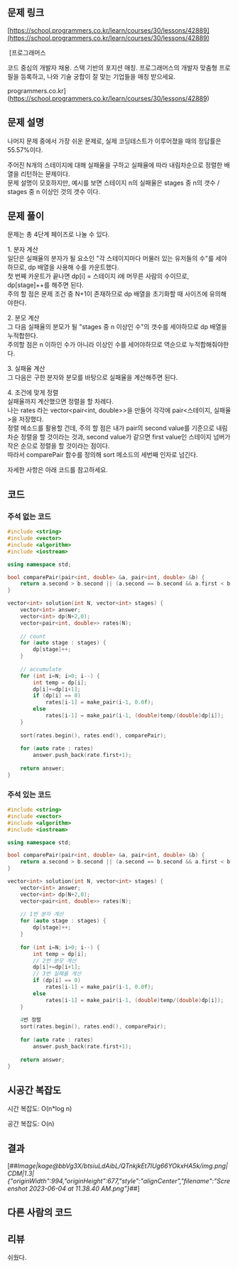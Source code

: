 ## 문제 링크

[https://school.programmers.co.kr/learn/courses/30/lessons/42889](https://school.programmers.co.kr/learn/courses/30/lessons/42889)

 [프로그래머스

코드 중심의 개발자 채용. 스택 기반의 포지션 매칭. 프로그래머스의 개발자 맞춤형 프로필을 등록하고, 나와 기술 궁합이 잘 맞는 기업들을 매칭 받으세요.

programmers.co.kr](https://school.programmers.co.kr/learn/courses/30/lessons/42889)

## 문제 설명

나머지 문제 중에서 가장 쉬운 문제로, 실제 코딩테스트가 이루어졌을 때의 정답률은 55.57%이다.

주어진 N개의 스테이지에 대해 실패율을 구하고 실패율에 따라 내림차순으로 정렬한 배열을 리턴하는 문제이다.  
문제 설명이 모호하지만, 예시를 보면 스테이지 n의 실패율은 stages 중 n의 갯수 / stages 중 n 이상인 것의 갯수 이다.

## 문제 풀이

문제는 총 4단계 페이즈로 나눌 수 있다.

1\. 분자 계산  
일단은 실패율의 분자가 될 요소인 "각 스테이지마다 머물러 있는 유저들의 수"를 세야하므로, dp 배열을 사용해 수를 카운트했다.  
첫 번째 카운트가 끝나면 dp\[i\] = 스테이지 i에 머무른 사람의 수이므로, dp\[stage\]++를 해주면 된다.  
주의 할 점은 문제 조건 중 N+1이 존재하므로 dp 배열을 초기화할 때 사이즈에 유의해야한다.

2\. 분모 계산  
그 다음 실패율의 분모가 될 "stages 중 n 이상인 수"의 갯수를 세야하므로 dp 배열을 누적합한다.  
주의할 점은 n 이하인 수가 아니라 이상인 수를 세어야하므로 역순으로 누적합해줘야한다.

3\. 실패율 계산  
그 다음은 구한 분자와 분모를 바탕으로 실패율을 계산해주면 된다.

4\. 조건에 맞게 정렬  
실패율까지 계산했으면 정렬을 할 차례다.  
나는 rates 라는 vector<pair<int, double>>을 만들어 각각에 pair<스테이지, 실패율>을 저장했다.  
정렬 메소드를 활용할 건데, 주의 할 점은 내가 pair의 second value를 기준으로 내림차순 정렬을 할 것이라는 것과, second value가 같으면 first value인 스테이지 넘버가 작은 순으로 정렬을 할 것이라는 점이다.  
따라서 comparePair 함수를 정의해 sort 메소드의 세번째 인자로 넘긴다.

자세한 사항은 아래 코드를 참고하세요.

## 코드

### 주석 없는 코드

```cpp
#include <string>
#include <vector>
#include <algorithm>
#include <iostream>

using namespace std;

bool comparePair(pair<int, double> &a, pair<int, double> &b) {
    return a.second > b.second || (a.second == b.second && a.first < b.first);
}

vector<int> solution(int N, vector<int> stages) {
    vector<int> answer;
    vector<int> dp(N+2,0);
    vector<pair<int, double>> rates(N);
    
    // count
    for (auto stage : stages) {
        dp[stage]++;
    }
    
    // accumulate
    for (int i=N; i>0; i--) {
        int temp = dp[i];
        dp[i]+=dp[i+1];
        if (dp[i] == 0)
            rates[i-1] = make_pair(i-1, 0.0f);
        else
            rates[i-1] = make_pair(i-1, (double)temp/(double)dp[i]);
    }
    
    sort(rates.begin(), rates.end(), comparePair);
    
    for (auto rate : rates)
        answer.push_back(rate.first+1);
    
    return answer;
}
```

### 주석 있는 코드

```cpp
#include <string>
#include <vector>
#include <algorithm>
#include <iostream>

using namespace std;

bool comparePair(pair<int, double> &a, pair<int, double> &b) {
    return a.second > b.second || (a.second == b.second && a.first < b.first);
}

vector<int> solution(int N, vector<int> stages) {
    vector<int> answer;
    vector<int> dp(N+2,0);
    vector<pair<int, double>> rates(N);
    
    // 1번 분자 계산
    for (auto stage : stages) {
        dp[stage]++;
    }
    
    for (int i=N; i>0; i--) {
        int temp = dp[i];
        // 2번 분모 계산
        dp[i]+=dp[i+1];
        // 3번 실패율 계산
        if (dp[i] == 0)
            rates[i-1] = make_pair(i-1, 0.0f);
        else
            rates[i-1] = make_pair(i-1, (double)temp/(double)dp[i]);
    }
    
    4번 정렬
    sort(rates.begin(), rates.end(), comparePair);
    
    for (auto rate : rates)
        answer.push_back(rate.first+1);
    
    return answer;
}
```

## 시공간 복잡도

시간 복잡도: O(n\*log n)

공간 복잡도: O(n)

## 결과

[##_Image|kage@bbVg3X/btsiuLdAibL/QTnkjkEt7IUg66YOkxHA5k/img.png|CDM|1.3|{"originWidth":994,"originHeight":677,"style":"alignCenter","filename":"Screenshot 2023-06-04 at 11.38.40 AM.png"}_##]

## 다른 사람의 코드

## 리뷰

쉬웠다.
